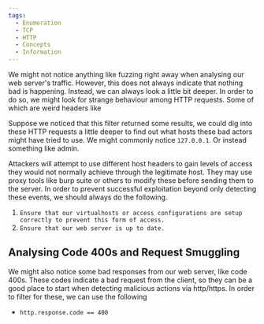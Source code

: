 ```yaml
---
tags:
  - Enumeration
  - TCP
  - HTTP
  - Concepts
  - Information
---
```


We might not notice anything like fuzzing right away when analysing our web server's traffic. However, this does not always indicate that nothing bad is happening. Instead, we can always look a little bit deeper. In order to do so, we might look for strange behaviour among HTTP requests. Some of which are weird headers like

Suppose we noticed that this filter returned some results, we could dig into these HTTP requests a little deeper to find out what hosts these bad actors might have tried to use. We might commonly notice `127.0.0.1`. Or instead something like admin.

Attackers will attempt to use different host headers to gain levels of access they would not normally achieve through the legitimate host. They may use proxy tools like burp suite or others to modify these before sending them to the server. In order to prevent successful exploitation beyond only detecting these events, we should always do the following.

1. `Ensure that our virtualhosts or access configurations are setup correctly to prevent this form of access.`
2. `Ensure that our web server is up to date.`
 
## Analysing Code 400s and Request Smuggling

We might also notice some bad responses from our web server, like code 400s. These codes indicate a bad request from the client, so they can be a good place to start when detecting malicious actions via http/https. In order to filter for these, we can use the following
- `http.response.code == 400`


